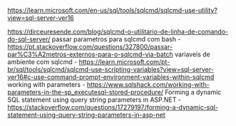 https://learn.microsoft.com/en-us/sql/tools/sqlcmd/sqlcmd-use-utility?view=sql-server-ver16

https://dirceuresende.com/blog/sqlcmd-o-utilitario-de-linha-de-comando-do-sql-server/
passar parametros para sqlcmd com bash - https://pt.stackoverflow.com/questions/327800/passar-par%C3%A2metros-externos-para-o-sqlcmd-via-batch
variaveis de ambiente com sqlcmd - https://learn.microsoft.com/pt-br/sql/tools/sqlcmd/sqlcmd-use-scripting-variables?view=sql-server-ver16#c-use-command-prompt-environment-variables-within-sqlcmd
working with parameters - https://www.sqlshack.com/working-with-parameters-in-the-sp_executesql-stored-procedure/
Forming a dynamic SQL statement using query string parameters in ASP.NET - https://stackoverflow.com/questions/17279197/forming-a-dynamic-sql-statement-using-query-string-parameters-in-asp-net
